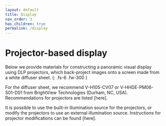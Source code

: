 ```yaml
---
layout: default
title: Display
nav_order: 3
has_children: true
permalink: /display
---
```

# Projector-based display

Below we provide materials for constructing a panoramic visual display using DLP projectors, which back-project images onto a screen made from a white diffuser sheet.
{: .fs-6 .fw-300 }

For the diffuser sheet, we recommend V-H105-CV07 or V-HHDE-PM06-S01-D01 from BrightView Technologies (Durham, NC, USA). Recommendations for projectors are listed [here].

It is possible to use the built-in illumination source for the projectors, or modify the projectors to use an external illumination source. Instructions for projector modifications can be found [here].
